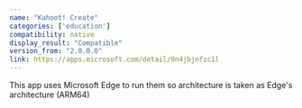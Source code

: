 ```yaml
---
name: "Kahoot! Create"
categories: ['education']
compatibility: native
display_result: "Compatible"
version_from: "2.0.0.0"
link: https://apps.microsoft.com/detail/9n4jbjnfzc1l
---
```


This app uses Microsoft Edge to run them so architecture is taken as Edge's architecture (ARM64)